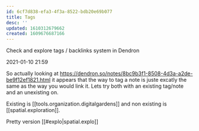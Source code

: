 ```yaml
---
id: 6cf7d838-efa3-4f3a-8522-bdb20e69b077
title: Tags
desc: ''
updated: 1610312679662
created: 1609676687166
---
```


Check and explore tags / backlinks system in Dendron

2021-01-10 21:59

So actually looking at https://dendron.so/notes/8bc9b3f1-8508-4d3a-a2de-be9f12ef1821.html it appears that the way to tag a note is juste excatly the same as the way you would link it.
Lets try both with an existing tag/note and an unexisting on.

Existing is [[tools.organization.digitalgardens]] and non existing is [[spatial.exploration]].

Pretty version [[#explo|spatial.explo]]


 
